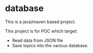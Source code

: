 # database

This is a java/maven based project. 

This project is for POC which target:
- Read data from JSON file
- Save topics into the various database.
